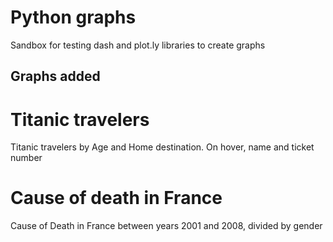 # Python graphs

Sandbox for testing dash and plot.ly libraries to create graphs

## Graphs added

# Titanic travelers

Titanic travelers by Age and Home destination. On hover, name and ticket number

# Cause of death in France

Cause of Death in France between years 2001 and 2008, divided by gender
